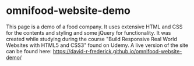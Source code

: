 # omnifood-website-demo

This page is a demo of a food company. It uses extensive HTML and CSS for the contents and styling and some jQuery for functionality. It was created while studying
during the course "Build Responsive Real World Websites with HTML5 and CSS3" found on Udemy. A live version of the site can be found here: 
https://david-r-frederick.github.io/omnifood-website-demo/
